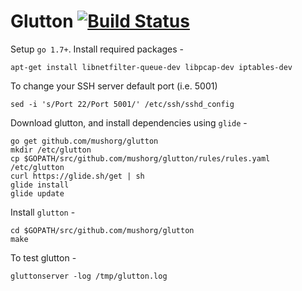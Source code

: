 # Glutton [![Build Status](https://travis-ci.org/mushorg/glutton.svg?branch=master)](https://travis-ci.org/mushorg/glutton)

Setup `go 1.7+`. Install required packages -
```
apt-get install libnetfilter-queue-dev libpcap-dev iptables-dev
```
To change your SSH server default port (i.e. 5001)
```
sed -i 's/Port 22/Port 5001/' /etc/ssh/sshd_config
```
Download glutton, and install dependencies using `glide` -
```
go get github.com/mushorg/glutton
mkdir /etc/glutton
cp $GOPATH/src/github.com/mushorg/glutton/rules/rules.yaml /etc/glutton
curl https://glide.sh/get | sh
glide install
glide update
```
Install `glutton` -
```
cd $GOPATH/src/github.com/mushorg/glutton
make
```
To test glutton -
```
gluttonserver -log /tmp/glutton.log
```
